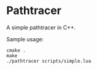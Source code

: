 # Pathtracer
A simple pathtracer in C++.

Sample usage:
```
cmake .
make
./pathtracer scripts/simple.lua
```
